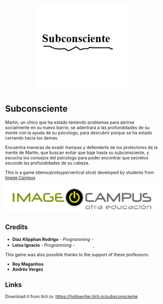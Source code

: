 <p align="center">
<img src="logo.png" alt="Subconsciente"/>
</p>

# Subconsciente

Martin, un chico que ha estado teniendo problemas para abrirse socialmente en su nuevo barrio, se adentrara
a las profundidades de su mente con la ayuda de su psicologo, para descubrir porque se ha estado cerrando hacia los demas. 

Encuentra maneras de evadir trampas y defenderte de los protectores de la mente de Martin, que buscan evitar que baje
hasta su subconsciente, y escucha los consejos del psicologo para poder encontrar que secretos esconde las profundidades
de su cabeza.

This is a game (demo/protoype/vertical slice) developed by students from <a href="https://www.imagecampus.edu.ar/">Image Campus</a>

<p align="center">
  <a href="https://www.imagecampus.edu.ar/">
    <img src="logo-image-campus.png" alt="Image Campus"/>
  </a> 
</p>


## Credits

- **Diaz Klipphan Rodrigo** - *Programming* - <a href="https://www.linkedin.com/in/rodrigo-diaz-klipphan-718605164/"><img height="16" width="16" src="https://unpkg.com/simple-icons@latest/icons/linkedin.svg" /></a> <a href="https://www.facebook.com/profile.php?id=100006494253374"><img height="16" width="16" src="https://unpkg.com/simple-icons@latest/icons/facebook.svg" /></a> <a href="https://github.com/Hollowriter"><img height="16" width="16" src="https://unpkg.com/simple-icons@latest/icons/github.svg" /></a>
- **Leiva Ignacio** - *Programming* - <a href="LINK A RED"><img height="16" width="16" src="https://unpkg.com/simple-icons@latest/icons/linkedin.svg" /></a> <a href="LINK A RED"><img height="16" width="16" src="https://unpkg.com/simple-icons@latest/icons/facebook.svg" /></a> <a href="LINK A RED"><img height="16" width="16" src="https://unpkg.com/simple-icons@latest/icons/twitter.svg" /> <img height="16" width="16" src="https://unpkg.com/simple-icons@latest/icons/github.svg" /></a> <a href="LINK A RED"><img height="16" width="16" src="https://unpkg.com/simple-icons@latest/icons/behance.svg" /></a> <a href="LINK A RED"><img height="16" width="16" src="https://unpkg.com/simple-icons@latest/icons/artstation.svg" /></a>


This game was also possible thanks to the support of these professors:

- **Roy Magariños**
- **Andrés Vergez**

## Links

Download it from itch.io: https://hollowriter.itch.io/subsconsciente
